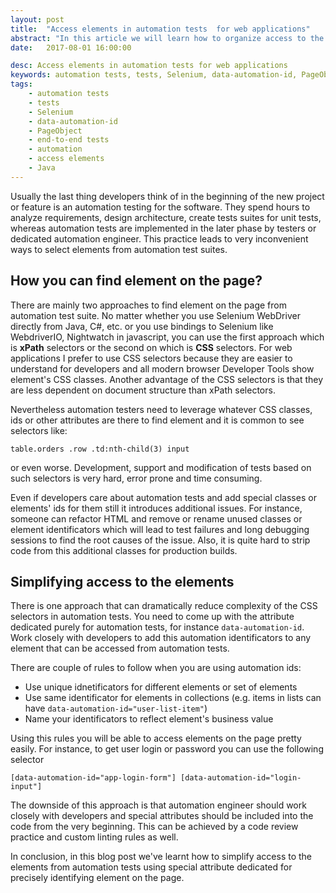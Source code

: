 ```yaml
---
layout: post
title:  "Access elements in automation tests  for web applications"
abstract: "In this article we will learn how to organize access to the elements in end-to-end automation tests for web applications"
date:   2017-08-01 16:00:00

desc: Access elements in automation tests for web applications
keywords: automation tests, tests, Selenium, data-automation-id, PageObject, end-to-end tests, automation, access elements, Java
tags:
    - automation tests
    - tests
    - Selenium
    - data-automation-id
    - PageObject
    - end-to-end tests
    - automation
    - access elements
    - Java
---
```


Usually the last thing developers think of in the beginning of the new project or feature is an automation testing for the software. They spend hours to analyze requirements, design architecture, create tests suites for unit tests, whereas automation tests are implemented in the later phase by testers or dedicated automation engineer. This practice leads to very inconvenient ways to select elements from automation test suites.

## How you can find element on the page?

There are mainly two approaches to find element on the page from automation test suite. No matter whether you use Selenium WebDriver directly from Java, C#, etc. or you use bindings to Selenium like WebdriverIO, Nightwatch in javascript, you can use the first approach which is **xPath** selectors or the second on which is **CSS** selectors. For web applications I prefer to use CSS selectors because they are easier to understand for developers and all modern browser Developer Tools show element's CSS classes. Another advantage of the CSS selectors is that they are less dependent on document structure than xPath selectors.

Nevertheless automation testers need to leverage whatever CSS classes, ids or other attributes are there to find element and it is common to see selectors like:

```
table.orders .row .td:nth-child(3) input
```

or even worse. Development, support and modification of tests based on such selectors is very hard, error prone and time consuming.

Even if developers care about automation tests and add special classes or elements' ids for them still it introduces additional issues. For instance, someone can refactor HTML and remove or rename unused classes or element identificators which will lead to test failures and long debugging sessions to find the root causes of the issue. Also, it is quite hard to strip code from this additional classes for production builds.

## Simplifying access to the elements

There is one approach that can dramatically reduce complexity of the CSS selectors in automation tests. You need to come up with the attribute dedicated purely for automation tests, for instance `data-automation-id`. Work closely with developers to add this automation identificators to any element that can be accessed from automation tests.

There are couple of rules to follow when you are using automation ids:

* Use unique idnetificators for different elements or set of elements
* Use same identificator for elements in collections (e.g. items in lists can have `data-automation-id="user-list-item"`)
* Name your identificators to reflect element's business value

Using this rules you will be able to access elements on the page pretty easily. For instance, to get user login or password you can use the following selector

```
[data-automation-id="app-login-form"] [data-automation-id="login-input"]
```

The downside of this approach is that automation engineer should work closely with developers and special attributes should be included into the code from the very beginning. This can be achieved by a code review practice and custom linting rules as well.

In conclusion, in this blog post we've learnt how to simplify access to the elements from automation tests using special attribute dedicated for precisely identifying element on the page.